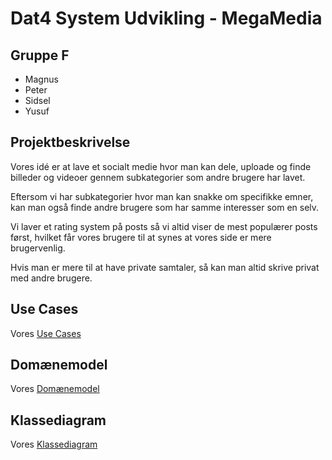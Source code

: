 # Dat4 System Udvikling - MegaMedia

## Gruppe F

- Magnus
- Peter
- Sidsel
- Yusuf

## Projektbeskrivelse

Vores idé er at lave et socialt medie hvor man kan dele, uploade og finde billeder og videoer gennem subkategorier som andre brugere har lavet.

Eftersom vi har subkategorier hvor man kan snakke om specifikke emner, kan man også finde andre brugere som har samme interesser som en selv.

Vi laver et rating system på posts så vi altid viser de mest populærer posts først, hvilket får vores brugere til at synes at vores side er mere brugervenlig.

Hvis man er mere til at have private samtaler, så kan man altid skrive privat med andre brugere.

## Use Cases

Vores [Use Cases](./diagrammer/use%20cases/UseCases.md)

## Domænemodel

Vores [Domænemodel](./diagrammer/domænemodel/Domænemodel.md)

## Klassediagram

Vores [Klassediagram](./diagrammer/klassediagram/Klassediagram.md)
